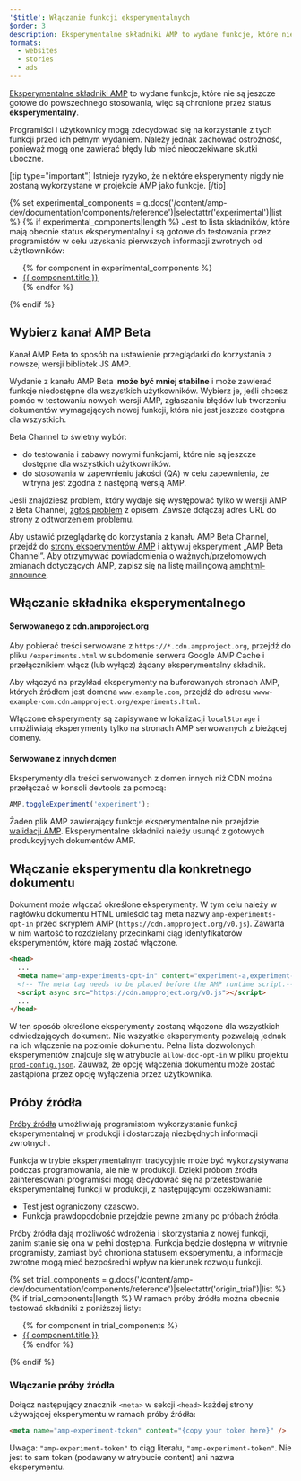 ```yaml
---
'$title': Włączanie funkcji eksperymentalnych
$order: 3
description: Eksperymentalne składniki AMP to wydane funkcje, które nie są jeszcze gotowe do powszechnego stosowania, więc są chronione przez status eksperymentalny.
formats:
  - websites
  - stories
  - ads
---
```


[Eksperymentalne składniki AMP](https://github.com/ampproject/amphtml/tree/master/tools/experiments) to wydane funkcje, które nie są jeszcze gotowe do powszechnego stosowania, więc są chronione przez status **eksperymentalny**.

Programiści i użytkownicy mogą zdecydować się na korzystanie z tych funkcji przed ich pełnym wydaniem. Należy jednak zachować ostrożność, ponieważ mogą one zawierać błędy lub mieć nieoczekiwane skutki uboczne.

[tip type="important"] Istnieje ryzyko, że niektóre eksperymenty nigdy nie zostaną wykorzystane w projekcie AMP jako funkcje. [/tip]

{% set experimental_components = g.docs('/content/amp-dev/documentation/components/reference')|selectattr('experimental')|list %} {% if experimental_components|length %} Jest to lista składników, które mają obecnie status eksperymentalny i są gotowe do testowania przez programistów w celu uzyskania pierwszych informacji zwrotnych od użytkowników:

<ul>{% for component in experimental_components %}  <li><a href="{{ component.url.path }}">{{ component.title }}</a></li>{% endfor %}</ul>{% endif %}

## Wybierz kanał AMP Beta

Kanał AMP Beta to sposób na ustawienie przeglądarki do korzystania z nowszej wersji bibliotek JS AMP.

Wydanie z kanału AMP Beta **&nbsp;może być mniej stabilne** i może zawierać funkcje niedostępne dla wszystkich użytkowników. Wybierz je, jeśli chcesz pomóc w testowaniu nowych wersji AMP, zgłaszaniu błędów lub tworzeniu dokumentów wymagających nowej funkcji, która nie jest jeszcze dostępna dla wszystkich.

Beta Channel to świetny wybór:

- do testowania i zabawy nowymi funkcjami, które nie są jeszcze dostępne dla wszystkich użytkowników.
- do stosowania w zapewnieniu jakości (QA) w celu zapewnienia, że witryna jest zgodna z następną wersją AMP.

Jeśli znajdziesz problem, który wydaje się występować tylko w wersji AMP z Beta Channel, [zgłoś problem](https://github.com/ampproject/amphtml/issues/new) z opisem. Zawsze dołączaj adres URL do strony z odtworzeniem problemu.

Aby ustawić przeglądarkę do korzystania z kanału AMP Beta Channel, przejdź do [strony eksperymentów AMP](https://cdn.ampproject.org/experiments.html) i aktywuj eksperyment „AMP Beta Channel”. Aby otrzymywać powiadomienia o ważnych/przełomowych zmianach dotyczących AMP, zapisz się na listę mailingową [amphtml-announce](https://groups.google.com/forum/#!forum/amphtml-announce).

## Włączanie składnika eksperymentalnego

#### Serwowanego z cdn.ampproject.org

Aby pobierać treści serwowane z `https://*.cdn.ampproject.org`, przejdź do pliku `/experiments.html` w subdomenie serwera Google AMP Cache i przełącznikiem włącz (lub wyłącz) żądany eksperymentalny składnik.

Aby włączyć na przykład eksperymenty na buforowanych stronach AMP, których źródłem jest domena `www.example.com`, przejdź do adresu `wwww-example-com.cdn.ampproject.org/experiments.html`.

Włączone eksperymenty są zapisywane w lokalizacji `localStorage` i umożliwiają eksperymenty tylko na stronach AMP serwowanych z bieżącej domeny.

#### Serwowane z innych domen

Eksperymenty dla treści serwowanych z domen innych niż CDN można przełączać w konsoli devtools za pomocą:

```js
AMP.toggleExperiment('experiment');
```

Żaden plik AMP zawierający funkcje eksperymentalne nie przejdzie [walidacji AMP](validation-workflow/validate_amp.md). Eksperymentalne składniki należy usunąć z gotowych produkcyjnych dokumentów AMP.

## Włączanie eksperymentu dla konkretnego dokumentu

Dokument może włączać określone eksperymenty. W tym celu należy w nagłówku dokumentu HTML umieścić tag meta nazwy `amp-experiments-opt-in` przed skryptem AMP (`https://cdn.ampproject.org/v0.js`). Zawarta w nim wartość to rozdzielany przecinkami ciąg identyfikatorów eksperymentów, które mają zostać włączone.

```html
<head>
  ...
  <meta name="amp-experiments-opt-in" content="experiment-a,experiment-b" />
  <!-- The meta tag needs to be placed before the AMP runtime script.-->
  <script async src="https://cdn.ampproject.org/v0.js"></script>
  ...
</head>
```

W ten sposób określone eksperymenty zostaną włączone dla wszystkich odwiedzających dokument. Nie wszystkie eksperymenty pozwalają jednak na ich włączenie na poziomie dokumentu. Pełna lista dozwolonych eksperymentów znajduje się w atrybucie `allow-doc-opt-in` w pliku projektu [`prod-config.json`](https://github.com/ampproject/amphtml/blob/master/build-system/global-configs/prod-config.json). Zauważ, że opcję włączenia dokumentu może zostać zastąpiona przez opcję wyłączenia przez użytkownika.

## Próby źródła

[Próby źródła](https://github.com/GoogleChrome/OriginTrials/blob/gh-pages/explainer.md) umożliwiają programistom wykorzystanie funkcji eksperymentalnej w produkcji i dostarczają niezbędnych informacji zwrotnych.

Funkcja w trybie eksperymentalnym tradycyjnie może być wykorzystywana podczas programowania, ale nie w produkcji. Dzięki próbom źródła zainteresowani programiści mogą decydować się na przetestowanie eksperymentalnej funkcji w produkcji, z następującymi oczekiwaniami:

- Test jest ograniczony czasowo.
- Funkcja prawdopodobnie przejdzie pewne zmiany po próbach źródła.

Próby źródła dają możliwość wdrożenia i skorzystania z nowej funkcji, zanim stanie się ona w pełni dostępna. Funkcja będzie dostępna w witrynie programisty, zamiast być chroniona statusem eksperymentu, a informacje zwrotne mogą mieć bezpośredni wpływ na kierunek rozwoju funkcji.

{% set trial_components = g.docs('/content/amp-dev/documentation/components/reference')|selectattr('origin_trial')|list %} {% if trial_components|length %} W ramach próby źródła można obecnie testować składniki z poniższej listy:

<ul>{% for component in trial_components %}  <li><a href="{{ component.url.path }}">{{ component.title }}</a></li>{% endfor %}</ul>{% endif %}

### Włączanie próby źródła

Dołącz następujący znacznik `<meta>` w sekcji `<head>` każdej strony używającej eksperymentu w ramach próby źródła:

```html
<meta name="amp-experiment-token" content="{copy your token here}" />
```

Uwaga: `"amp-experiment-token"` to ciąg literału, `"amp-experiment-token"`. Nie jest to sam token (podawany w atrybucie content) ani nazwa eksperymentu.
